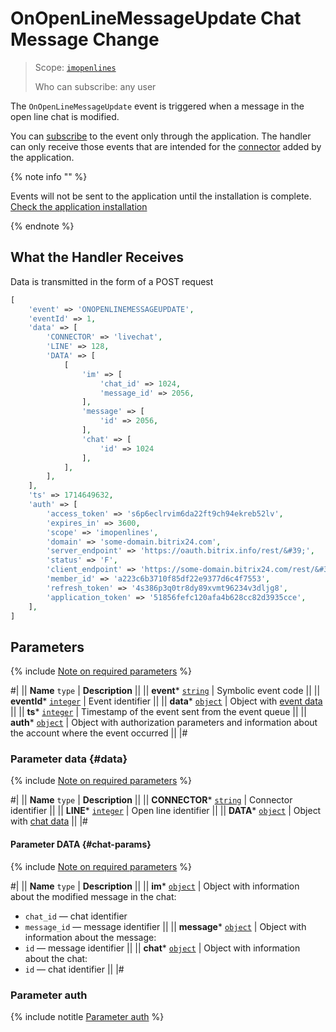 # OnOpenLineMessageUpdate Chat Message Change

> Scope: [`imopenlines`](../../../scopes/permissions.md) 
>
> Who can subscribe: any user

The `OnOpenLineMessageUpdate` event is triggered when a message in the open line chat is modified.

You can [subscribe](../../../events/event-bind.md) to the event only through the application. The handler can only receive those events that are intended for the [connector](../../imconnector/index.md) added by the application.

{% note info "" %}

Events will not be sent to the application until the installation is complete. [Check the application installation](../../../../settings/app-installation/installation-finish.md)

{% endnote %}

## What the Handler Receives

Data is transmitted in the form of a POST request

```php
[
    'event' => 'ONOPENLINEMESSAGEUPDATE',
    'eventId' => 1,
    'data' => [
        'CONNECTOR' => 'livechat',
        'LINE' => 128,
        'DATA' => [
            [
                'im' => [
                    'chat_id' => 1024,
                    'message_id' => 2056,
                ],
                'message' => [
                    'id' => 2056,
                ],
                'chat' => [
                    'id' => 1024
                ],
            ],
        ],
    ],
    'ts' => 1714649632,
    'auth' => [
        'access_token' => 's6p6eclrvim6da22ft9ch94ekreb52lv',
        'expires_in' => 3600,
        'scope' => 'imopenlines',
        'domain' => 'some-domain.bitrix24.com',
        'server_endpoint' => 'https://oauth.bitrix.info/rest/&#39;',
        'status' => 'F',
        'client_endpoint' => 'https://some-domain.bitrix24.com/rest/&#39;',
        'member_id' => 'a223c6b3710f85df22e9377d6c4f7553',
        'refresh_token' => '4s386p3q0tr8dy89xvmt96234v3dljg8',
        'application_token' => '51856fefc120afa4b628cc82d3935cce',
    ],
]
```

## Parameters

{% include [Note on required parameters](../../../../_includes/required.md) %}

#|
|| **Name**
`type` | **Description** ||
|| **event***
[`string`](../../../data-types.md) | Symbolic event code ||
|| **eventId***
[`integer`](../../../data-types.md) | Event identifier ||
|| **data***
[`object`](../../../data-types.md) | Object with [event data](#data) ||
|| **ts***
[`integer`](../../../data-types.md) | Timestamp of the event sent from the event queue ||
|| **auth***
[`object`](../../../data-types.md) | Object with authorization parameters and information about the account where the event occurred ||
|#

### Parameter data {#data}

{% include [Note on required parameters](../../../../_includes/required.md) %}

#|
|| **Name**
`type` | **Description** ||
|| **CONNECTOR***
[`string`](../../../data-types.md) | Connector identifier ||
|| **LINE***
[`integer`](../../../data-types.md) | Open line identifier ||
|| **DATA***
[`object`](../../../data-types.md) | Object with [chat data](#chat-params) ||
|#

#### Parameter DATA {#chat-params}

{% include [Note on required parameters](../../../../_includes/required.md) %}

#|
|| **Name**
`type` | **Description** ||
|| **im***
[`object`](../../../data-types.md) | Object with information about the modified message in the chat:
- `chat_id` — chat identifier
- `message_id` — message identifier
||
|| **message***
[`object`](../../../data-types.md) | Object with information about the message:
- `id` — message identifier
||
|| **chat***
[`object`](../../../data-types.md) | Object with information about the chat:
- `id` — chat identifier ||
|#

### Parameter auth

{% include notitle [Parameter auth](../../../../_includes/auth-params-in-events.md) %}
